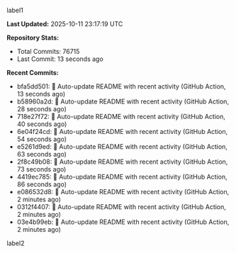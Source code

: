 
label1 
<!-- ACTIVITY_START -->
**Last Updated:** 2025-10-11 23:17:19 UTC

**Repository Stats:**
- Total Commits: 76715
- Last Commit: 13 seconds ago

**Recent Commits:**
- bfa5dd501: 🤖 Auto-update README with recent activity (GitHub Action, 13 seconds ago)
- b58960a2d: 🤖 Auto-update README with recent activity (GitHub Action, 28 seconds ago)
- 718e27f72: 🤖 Auto-update README with recent activity (GitHub Action, 40 seconds ago)
- 6e04f24cd: 🤖 Auto-update README with recent activity (GitHub Action, 54 seconds ago)
- e5261d9ed: 🤖 Auto-update README with recent activity (GitHub Action, 63 seconds ago)
- 2f8c49b08: 🤖 Auto-update README with recent activity (GitHub Action, 73 seconds ago)
- 4419ec785: 🤖 Auto-update README with recent activity (GitHub Action, 86 seconds ago)
- e086532d8: 🤖 Auto-update README with recent activity (GitHub Action, 2 minutes ago)
- 0312f4407: 🤖 Auto-update README with recent activity (GitHub Action, 2 minutes ago)
- 03e4b99eb: 🤖 Auto-update README with recent activity (GitHub Action, 2 minutes ago)
<!-- ACTIVITY_END -->

label2
